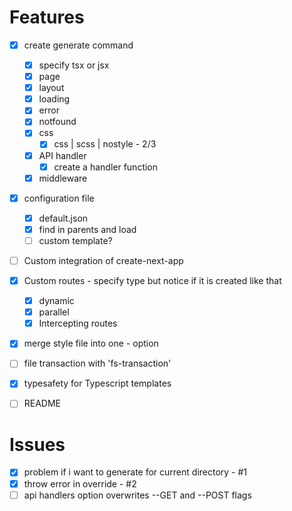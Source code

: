 # Features

- [x] create generate command

  - [x] specify tsx or jsx
  - [x] page
  - [x] layout
  - [x] loading
  - [x] error
  - [x] notfound
  - [x] css
    - [x] css | scss | nostyle - 2/3
  - [x] API handler
    - [x] create a handler function
  - [x] middleware

- [x] configuration file
  - [x] default.json
  - [x] find in parents and load
  - [ ] custom template?
- [ ] Custom integration of create-next-app
- [x] Custom routes - specify type but notice if it is created like that
  - [x] dynamic
  - [x] parallel
  - [x] Intercepting routes
- [x] merge style file into one - option
- [ ] file transaction with 'fs-transaction'
- [x] typesafety for Typescript templates
- [ ] README

# Issues

- [x] problem if i want to generate for current directory - #1
- [x] throw error in override - #2
- [ ] api handlers option overwrites --GET and --POST flags

